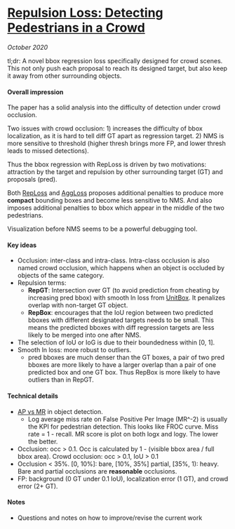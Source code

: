 # [Repulsion Loss: Detecting Pedestrians in a Crowd](https://arxiv.org/abs/1711.07752)

_October 2020_

tl;dr: A novel bbox regression loss specifically designed for crowd scenes. This not only push each proposal to reach its designed target, but also keep it away from other surrounding objects.

#### Overall impression
The paper has a solid analysis into the difficulty of detection under crowd occlusion. 

Two issues with crowd occlusion: 1) increases the difficulty of bbox localization, as it is hard to tell diff GT apart as regression target. 2) NMS is more sensitive to threshold (higher thresh brings more FP, and lower thresh leads to missed detections).

Thus the bbox regression with RepLoss is driven by two motivations: attraction by the target and repulsion by other surrounding target (GT) and proposals (pred).

Both [RepLoss](rep_loss.md) and [AggLoss](agg_loss.md) proposes additional penalties to produce more **compact** bounding boxes and become less sensitive to NMS. And also imposes additional penalties to bbox which appear in the middle of the two pedestrians. 

Visualization before NMS seems to be a powerful debugging tool.

#### Key ideas
- Occlusion: inter-class and intra-class. Intra-class occlusion is also named crowd occlusion, which happens when an object is occluded by objects of the same category.
- Repulsion terms: 
	- **RepGT**: Intersection over GT (to avoid prediction from cheating by increasing pred bbox) with smooth ln loss from [UnitBox](https://arxiv.org/abs/1608.01471). It penalizes overlap with non-target GT object. 
	- **RepBox**: encourages that the IoU region between two predicted bboxes with different designated targets needs to be small. This means the predicted bboxes with diff regression targets are less likely to be merged into one after NMS. 
- The selection of IoU or IoG is due to their boundedness within [0, 1]. 
- Smooth ln loss: more robust to outliers. 
	- pred bboxes are much denser than the GT boxes, a pair of two pred bboxes are more likely to have a larger overlap than a pair of one predicted box and one GT box. Thus RepBox is more likely to have outliers than in RepGT.

#### Technical details
- [AP vs MR](ap_mr.md) in object detection.
	- Log average miss rate on False Positive Per Image (MR^-2) is usually the KPI for pedestrian detection. This looks like FROC curve. Miss rate = 1 - recall. MR score is plot on both logx and logy. The lower the better. 
- Occlusion: occ > 0.1. Occ is calculated by 1 - (visible bbox area / full bbox area). Crowd occlusion: occ > 0.1, IoU > 0.1
- Occlusion < 35%. [0, 10%]: bare, [10%, 35%] partial, [35%, 1): heavy. Bare and partial occlusions are **reasonable** occlusions.
- FP: background (0 GT under 0.1 IoU), localization error (1 GT), and crowd error (2+ GT).


#### Notes
- Questions and notes on how to improve/revise the current work  

